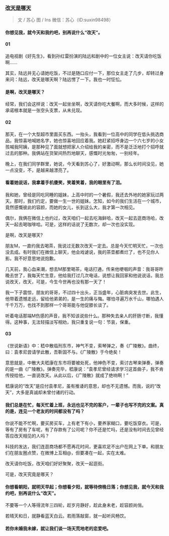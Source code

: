### [改天是哪天](http://mp.weixin.qq.com/s?__biz=MzA5MjY1MjQxOA==&mid=2668279146&idx=1&sn=5ea4f1643bff2d799b8ad267c1e708c3&chksm=8a97c387bde04a91a86e569ea216503c7e7da2761f5dbbdfe4fcd5d95d1c583636489c5b4ba9&scene=0#wechat_redirect)

>文 / 苏心  图 / Ins
微信：苏心（ID:suxin98498）


#### 你想见我，就今天和我约吧，别再说什么“改天”。

#### 01
追电视剧《好先生》，看到孙红雷扮演的陆远和剧中的一位女主说：改天请你吃饭啊……

其实，陆远并无心请她吃饭，不过是随口应付一下，那位女主走了几步，却转过身来问：陆远，改天是哪天啊？陆远愣了一下。我也一时怔忪。

#### 是啊，改天是哪天？

经常，我们会这样说：改天一起坐坐啊，改天请你吃大餐啊，而大多时候，这样的承诺根本就是一张空头支票，从未兑现。

#### 02
那天，在一个大型超市里面买东西。一抬头，我看到一位高中的同学在低头挑选商品，我惊喜地喊她名字，她也惊喜地回应着我。她赶紧招呼身边一个六七岁的小女孩喊我阿姨，是那种见了面就想把家人介绍给我的亲密，而不是泛泛地打个招呼就过去的那种。我俩站在货架间热烈地聊天，感慨时光匆匆，一别经年。

晚上，在我们同学群里，她说，今天看到苏心了，好激动啊，那么长时间没见，她一点没变，不，是越来越漂亮了。

#### 看着她说话，我拿着手机傻笑，笑着笑着，我的眼里有了泪。

我和她，曾经是同吃同睡的姐妹，上高中时的一个暑假，我还去外地的她家玩过两天。那时，我们约定，要做一生一世的姐妹。怎知，如今的我们生活在一个城市，竟然感慨彼此的容颜，而她的女儿，长到这么大，我才第一次相见。

偶尔，我俩在微信上也约过，改天咱们一起去吃海鲜哈，改天一起去逛商场哈，改天一起去喝咖啡哈。可是，这样的话说了无数次，却一次也没实现。

是啊，改天是哪天?

朋友M，一直约我去喝茶，我说过无数次改天一定去。总是今天忙明天忙，一次也没去成。有时我们在微信上聊天，他会戏谑说，我的茶壶都煮烂了，也不见你人影。我不好意思地说抱歉。

几天前，我心血来潮，想去M那里喝茶，电话打通，传来他哽咽的声音：我哥哥昨晚去世了，我每天忙生意，他给我打过几次电话，说想让我回家和他说说话，我总说改天，改天，可是，今生今世再也没有那一天了！

我一下子震惊，朋友的哥哥，不过四十出头，正当盛年，心脏病突发去世。此生，他带着遗憾走远，留给他弟弟的，是一生的痛与悔。哪怕寻遍万水千山，哪怕遇人千千万万，也找不到那样一个哥哥能与他促膝长谈了。

听着电话那端M伤感的声音，我不知该说些什么。那种失去亲人的肝肠寸断，我懂得。这种事，无法轻描淡写相劝，我只重复说一句：节哀，保重。

#### 03
《世说新语》中：嵇中散临刑东市，神气不变，索琴弹之，奏《广陵散》。曲终，曰：袁孝尼尝请学此散，吾靳固不与。《广陵散》于今绝矣！

意思就是，中散大夫嵇康在东市将要被处死，他神色不变，索讨古琴来弹奏，弹奏的是一曲《广陵散》。弹奏完毕，嵇康说：“袁孝尼曾经请求学习这首曲子，我不肯传授给他，一直说改天。从此以后，《广陵散》就成了绝响啊！”

嵇康说的“改天”是应付袁孝尼，虽有推诿的意思，却也不无遗憾。而我，说的“改天”，大多是真诚却未曾付诸的行动。

#### 我们总是在忙，每天忙着上班，永远也见不完的客户，一辈子也写不完的文案。真的是，连见一个老友的时间都没有了吗？

你说不能不忙啊，要买房买车，上有老下有小，要养家糊口，要吃饭穿衣。可是，等有了房有了车呢，有了存款有了公司呢？你不还是忙吗，还是没有时间去见曾经答应改天相见的人吗？

科技的发达，我们连逛商场都不愿再花时间，更喜欢足不出户在网上下单。和朋友们在朋友圈点赞，在微博上互相@，但要凑在一起，实在太难。

改天请你吃饭，改天咱们好好聚聚，改天一起逛街。

可是，改天究竟是哪天？

#### 你想看朝阳，就明天早起；你想看夕阳，就等待傍晚日落；你想见我，就今天和我约吧，别再说什么“改天”。

不要等一个人等得流年三四轮，趁岁月静好，趁此身未老，趁容颜尚俏。

若晴天和日，就静看蓝天白云。若雨落敲窗，就一起听风畅饮。

#### 若你未婚我未嫁，就让我们谈一场天荒地老的恋爱吧。
